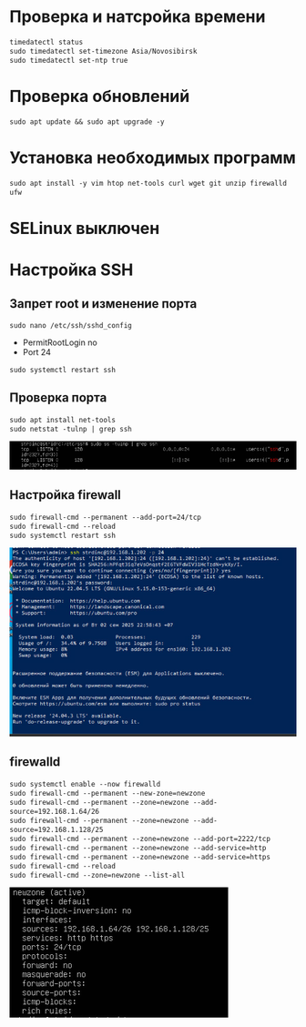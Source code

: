 # Проверка и натсройка времени

````
timedatectl status
sudo timedatectl set-timezone Asia/Novosibirsk
sudo timedatectl set-ntp true
````

# Проверка обновлений

````
sudo apt update && sudo apt upgrade -y
````

# Установка необходимых программ

````
sudo apt install -y vim htop net-tools curl wget git unzip firewalld ufw
````

# SELinux выключен

# Настройка SSH
## Запрет root и изменение порта
````
sudo nano /etc/ssh/sshd_config
````
- PermitRootLogin no
- Port 24

````
sudo systemctl restart ssh
````
## Проверка порта
````
sudo apt install net-tools
sudo netstat -tulnp | grep ssh
````

![img_1.png](ssh.png)

## Настройка firewall
````
sudo firewall-cmd --permanent --add-port=24/tcp
sudo firewall-cmd --reload
sudo systemctl restart ssh
````
![img_2.png](wintest.png)

## firewalld
````
sudo systemctl enable --now firewalld
sudo firewall-cmd --permanent --new-zone=newzone
sudo firewall-cmd --permanent --zone=newzone --add-source=192.168.1.64/26
sudo firewall-cmd --permanent --zone=newzone --add-source=192.168.1.128/25
sudo firewall-cmd --permanent --zone=newzone --add-port=2222/tcp
sudo firewall-cmd --permanent --zone=newzone --add-service=http
sudo firewall-cmd --permanent --zone=newzone --add-service=https
sudo firewall-cmd --reload
sudo firewall-cmd --zone=newzone --list-all
````

![img_3.png](newzone.png)